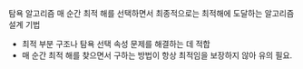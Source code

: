 탐욕 알고리즘
매 순간 최적 해를 선택하면서 최종적으로는 최적해에 도달하는 알고리즘 설계 기법

- 최적 부분 구조나 탐욕 선택 속성 문제를 해결하는 데 적합
- 매 순간 최적 해를 찾으면서 구하는 방법이 항상 최적임을 보장하지 않아 유의 필요.
